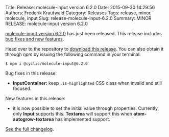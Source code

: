 Title: Release: molecule-input version 6.2.0
Date: 2015-09-30 14:29:56
Authors: Frederik Krautwald
Category: Releases
Tags: release, minor, molecule, input
Slug: release-molecule-input-6.2.0
Summary: MINOR RELEASE: molecule-input version 6.2.0

[molecule-input version 6.2.0][1] has just been released. This release includes
[bug fixes and new features][2].

Head over to the repository to [download this release][1]. You can also obtain it
through *npm* by issuing the following command in your terminal:

```shell
$ npm i @cyclic/molecule-input@6.2.0
```

Bug fixes in this release:

- **InputContainer:** keep `.is-highlighted` CSS class when invalid
  and still focused.

New features in this release:

- it is now possible to set the initial value through properties. Currently,
  only **Input** supports this. **Textarea** will support this when
  **atom-autogrow-textarea** has implemented support.

[See the full changelog][2].

[1]: https://github.com/CyclicMaterials/molecule-input/releases/tag/v6.2.0
[2]: https://github.com/CyclicMaterials/molecule-input/blob/master/CHANGELOG.md#v620-2015-09-30

